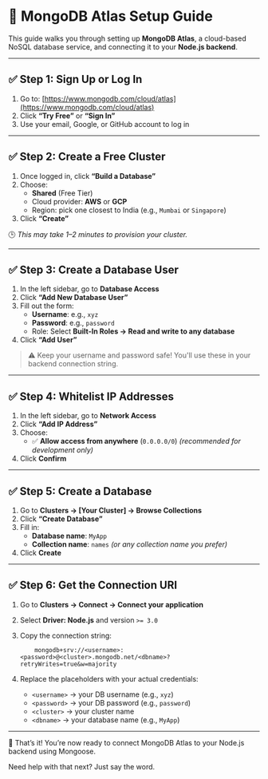 # 🚀 MongoDB Atlas Setup Guide

This guide walks you through setting up **MongoDB Atlas**, a cloud-based NoSQL database service, and connecting it to your **Node.js backend**.

---

## ✅ Step 1: Sign Up or Log In

1. Go to: [https://www.mongodb.com/cloud/atlas](https://www.mongodb.com/cloud/atlas)
2. Click **“Try Free”** or **“Sign In”**
3. Use your email, Google, or GitHub account to log in

---

## ✅ Step 2: Create a Free Cluster

1. Once logged in, click **“Build a Database”**
2. Choose:
   - **Shared** (Free Tier)
   - Cloud provider: **AWS** or **GCP**
   - Region: pick one closest to India (e.g., `Mumbai` or `Singapore`)
3. Click **“Create”**

🕒 *This may take 1–2 minutes to provision your cluster.*

---

## ✅ Step 3: Create a Database User

1. In the left sidebar, go to **Database Access**
2. Click **“Add New Database User”**
3. Fill out the form:
   - **Username**: e.g., `xyz`
   - **Password**: e.g., `password`
   - Role: Select **Built-In Roles → Read and write to any database**
4. Click **“Add User”**

> ⚠️ Keep your username and password safe! You'll use these in your backend connection string.

---

## ✅ Step 4: Whitelist IP Addresses

1. In the left sidebar, go to **Network Access**
2. Click **“Add IP Address”**
3. Choose:
   - ✅ **Allow access from anywhere** (`0.0.0.0/0`) *(recommended for development only)*
4. Click **Confirm**

---

## ✅ Step 5: Create a Database

1. Go to **Clusters → [Your Cluster] → Browse Collections**
2. Click **“Create Database”**
3. Fill in:
   - **Database name**: `MyApp`
   - **Collection name**: `names` *(or any collection name you prefer)*
4. Click **Create**

---

## ✅ Step 6: Get the Connection URI

1. Go to **Clusters → Connect → Connect your application**
2. Select **Driver: Node.js** and version `>= 3.0`
3. Copy the connection string:
    ```
        mongodb+srv://<username>:<password>@<cluster>.mongodb.net/<dbname>?retryWrites=true&w=majority
    ```

4. Replace the placeholders with your actual credentials:
   - `<username>` → your DB username (e.g., `xyz`)
   - `<password>` → your DB password (e.g., `password`)
   - `<cluster>` → your cluster name
   - `<dbname>` → your database name (e.g., `MyApp`)

---

🎉 That’s it! You’re now ready to connect MongoDB Atlas to your Node.js backend using Mongoose.

Need help with that next? Just say the word.

